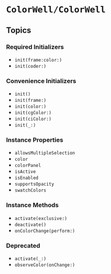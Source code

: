 # ``ColorWell/ColorWell``

## Topics

### Required Initializers

- ``init(frame:color:)``
- ``init(coder:)``

### Convenience Initializers

- ``init()``
- ``init(frame:)``
- ``init(color:)``
- ``init(cgColor:)``
- ``init(ciColor:)``
- ``init(_:)``

### Instance Properties

- ``allowsMultipleSelection``
- ``color``
- ``colorPanel``
- ``isActive``
- ``isEnabled``
- ``supportsOpacity``
- ``swatchColors``

### Instance Methods

- ``activate(exclusive:)``
- ``deactivate()``
- ``onColorChange(perform:)``

### Deprecated

- ``activate(_:)``
- ``observeColor(onChange:)``
